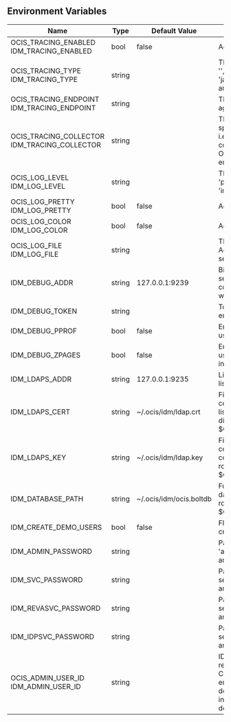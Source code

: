 ## Environment Variables

| Name | Type | Default Value | Description |
|------|------|---------------|-------------|
| OCIS_TRACING_ENABLED<br/>IDM_TRACING_ENABLED | bool | false | Activates tracing.|
| OCIS_TRACING_TYPE<br/>IDM_TRACING_TYPE | string |  | The type of tracing. Defaults to '', which is the same as 'jaeger'. Allowed tracing types are 'jaeger' and '' as of now.|
| OCIS_TRACING_ENDPOINT<br/>IDM_TRACING_ENDPOINT | string |  | The endpoint of the tracing agent.|
| OCIS_TRACING_COLLECTOR<br/>IDM_TRACING_COLLECTOR | string |  | The HTTP endpoint for sending spans directly to a collector, i.e. http://jaeger-collector:14268/api/traces. Only used if the tracing endpoint is unset.|
| OCIS_LOG_LEVEL<br/>IDM_LOG_LEVEL | string |  | The log level. Valid values are: 'panic', 'fatal', 'error', 'warn', 'info', 'debug', 'trace'.|
| OCIS_LOG_PRETTY<br/>IDM_LOG_PRETTY | bool | false | Activates pretty log output.|
| OCIS_LOG_COLOR<br/>IDM_LOG_COLOR | bool | false | Activates colorized log output.|
| OCIS_LOG_FILE<br/>IDM_LOG_FILE | string |  | The path to the log file. Activates logging to this file if set.|
| IDM_DEBUG_ADDR | string | 127.0.0.1:9239 | Bind address of the debug server, where metrics, health, config and debug endpoints will be exposed.|
| IDM_DEBUG_TOKEN | string |  | Token to secure the metrics endpoint.|
| IDM_DEBUG_PPROF | bool | false | Enables pprof, which can be used for profiling.|
| IDM_DEBUG_ZPAGES | bool | false | Enables zpages, which can be used for collecting and viewing in-memory traces.|
| IDM_LDAPS_ADDR | string | 127.0.0.1:9235 | Listen address for the LDAPS listener (ip-addr:port).|
| IDM_LDAPS_CERT | string | ~/.ocis/idm/ldap.crt | File name of the TLS server certificate for the LDAPS listener. If not defined, the root directory derives from $OCIS_BASE_DATA_PATH:/idm.|
| IDM_LDAPS_KEY | string | ~/.ocis/idm/ldap.key | File name for the TLS certificate key for the server certificate. If not defined, the root directory derives from $OCIS_BASE_DATA_PATH:/idm.|
| IDM_DATABASE_PATH | string | ~/.ocis/idm/ocis.boltdb | Full path to the IDM backend database. If not defined, the root directory derives from $OCIS_BASE_DATA_PATH:/idm.|
| IDM_CREATE_DEMO_USERS | bool | false | Flag to enable or disable the creation of the demo users.|
| IDM_ADMIN_PASSWORD | string |  | Password to set for the oCIS 'admin' user. Either cleartext or an argon2id hash.|
| IDM_SVC_PASSWORD | string |  | Password to set for the 'idm' service user. Either cleartext or an argon2id hash.|
| IDM_REVASVC_PASSWORD | string |  | Password to set for the 'reva' service user. Either cleartext or an argon2id hash.|
| IDM_IDPSVC_PASSWORD | string |  | Password to set for the 'idp' service user. Either cleartext or an argon2id hash.|
| OCIS_ADMIN_USER_ID<br/>IDM_ADMIN_USER_ID | string |  | ID of the user that should receive admin privileges. Consider that the UUID can be encoded in some LDAP deployment configurations like in .ldif files. These need to be decoded beforehand.|